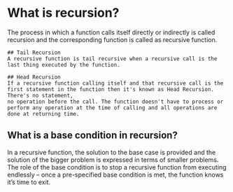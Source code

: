 # What is recursion?
The process in which a function calls itself directly or indirectly is called recursion and the corresponding function is called as recursive function.
     
    ## Tail Recursion
    A recursive function is tail recursive when a recursive call is the last thing executed by the function.
    
    ## Head Recursion
    If a recursive function calling itself and that recursive call is the first statement in the function then it's known as Head Recursion. There's no statement,
    no operation before the call. The function doesn't have to process or perform any operation at the time of calling and all operations are done at returning time.
  
  ## What is a base condition in recursion?
  In a recursive function, the solution to the base case is provided and the solution of the bigger problem is expressed in terms of smaller problems.
  The role of the base condition is to stop a recursive function from executing endlessly – once a pre-specified base condition is met, the function knows it’s time to exit.
    
    
